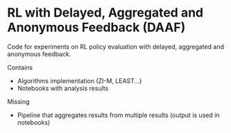 # RL with Delayed, Aggregated and Anonymous Feedback (DAAF)

Code for experiments on RL policy evaluation with delayed, aggregated and anonymous feedback.


Contains
  - Algorithms implementation (ZI-M, LEAST...)
  - Notebooks with analysis results

Missing
  - Pipeline that aggregates results from multiple results (output is used in notebooks)
